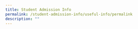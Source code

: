 ```yaml
---
title: Student Admission Info
permalink: /student-admission-info/useful-info/permalink
description: ""
---
```

